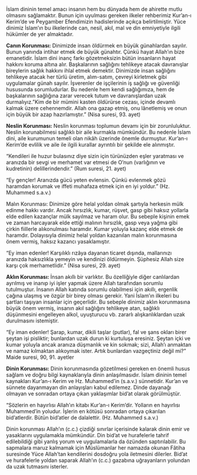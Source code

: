 [//]: # (# **Dinin Temel Gayesi**)

İslam dininin temel amacı insanın hem bu dünyada hem de ahirette mutlu olmasını sağlamaktır. Bunun için uyulması gereken ilkeler rehberimiz Kur’an-ı Kerim’de ve Peygamber Efendimizin hadislerinde açıkça belirtilmiştir. Yüce dinimiz İslam’ın bu ilkelerinde can, nesil, akıl, mal ve din emniyetiyle ilgili hükümler de yer almaktadır.

**Canın Korunması:** Dinimizde insan öldürmek en büyük günahlardan sayılır. Bunun yanında intihar etmek de büyük günahtır. Çünkü hayat Allah’ın bize emanetidir. İslam dini inanç farkı gözetmeksizin bütün insanların hayat hakkını koruma altına alır. Başkalarının sağlığını tehlikeye atacak davranışlar bireylerin sağlık hakkını ihlal etmek demektir. Dinimizde insan sağlığını tehlikeye atacak her türlü üretim, alım-satım, çevreyi kirletmek gibi uygulamalar günah sayılır. İşverenler de işçilerinin iş sağlığı ve güvenliği hususunda sorumludurlar. Bu nedenle hem kendi sağlığımıza, hem de başkalarının sağlığına zarar verecek tutum ve davranışlardan uzak durmalıyız.”Kim de bir mümini kasten öldürürse cezası, içinde devamlı kalmak üzere cehennemdir. Allah ona gazap etmiş, onu lânetlemiş ve onun için büyük bir azap hazırlamıştır.” (Nisa suresi, 93. ayet)

**Neslin Korunması:** Neslin korunması toplumun devamı için bir zorunluluktur. Neslin korunabilmesi sağlıklı bir aile kurmakla mümkündür. Bu nedenle İslam dini, aile kurumunun temeli olan nikâh üzerinde önemle durmuştur. Kur’an-ı Kerim’de evlilik ve aile ile ilgili kurallar ayrıntılı bir şekilde ele alınmıştır.

“Kendileri ile huzur bulasınız diye sizin için türünüzden eşler yaratması ve aranızda bir sevgi ve merhamet var etmesi de O’nun (varlığının ve kudretinin) delillerindendir.” (Rum suresi, 21. ayet)

“Ey gençler! Aranızda gücü yeten evlensin. Çünkü evlenmek gözü haramdan korumak ve iffeti muhafaza etmek için en iyi yoldur.” (Hz. Muhammed s.a.v.)

Malın Korunması: Dinimize göre helal yoldan olmak şartıyla herkesin mülk edinme hakkı vardır. Ancak hırsızlık, kumar, rüşvet, gasp gibi haksız yollarla elde edilen kazançlar mülk sayılmaz ve haram olur. Bu sebeple kişinin emek ve zaman harcayarak elde ettiği malının hırsızlık, gasp veya yağma gibi çirkin fiillerle alıkonulması haramdır. Kumar yoluyla kazanç elde etmek de haramdır. Dolayısıyla dinimiz helal yoldan kazanılan malın korunmasına önem vermiş, haksız kazancı yasaklamıştır.

“Ey iman edenler! Karşılıklı rızâya dayanan ticaret dışında, mallarınızı aranızda haksızlıkla yemeyin ve kendinizi öldürmeyin. Şüphesiz Allah size karşı çok merhametlidir.” (Nisa suresi, 29. ayet)

**Aklın Korunması:** İnsan akıllı bir varlıktır. Bu özelliğiyle diğer canlılardan ayrılmış ve inanıp iyi işler yapmak üzere Allah tarafından sorumlu tutulmuştur. İnsanın Allah katında sorumlu olabilmesi için akıllı, ergenlik çağına ulaşmış ve özgür bir birey olması gerekir. Yani İslam’ın ilkeleri bu şartları taşıyan insanlar için geçerlidir. Bu sebeple dinimiz aklın korunmasına büyük önem vermiş, insanın akıl sağlığını tehlikeye atan, sağlıklı düşünmesini engelleyen alkol, uyuşturucu vb. zararlı alışkanlıklardan uzak durulmasını istemiştir.

“Ey iman edenler! Şarap, kumar, dikili taşlar (putlar), fal ve şans okları birer şeytan işi pisliktir; bunlardan uzak durun ki kurtuluşa eresiniz. Şeytan içki ve kumar yoluyla ancak aranıza düşmanlık ve kin sokmak; sizi, Allah’ı anmaktan ve namaz kılmaktan alıkoymak ister. Artık bunlardan vazgeçtiniz değil mi?” Maide suresi, 90, 91. ayetler

**Dinin Korunması:** Dinin korunmasında gözetilmesi gereken en önemli husus sağlam ve doğru bilgi kaynaklarıyla dinin anlaşılmasıdır. İslam dininin temel kaynakları Kur’an-ı Kerim ve Hz. Muhammed’in (s.a.v.) sünnetidir. Kur’an ve sünnete dayanmayan din anlayışları kabul edilemez. Dinde dayanağı olmayan ve sonradan ortaya çıkan yaklaşımlar bid’at olarak görülmüştür.

“Sözlerin en hayırlısı Allah’ın kitabı Kur’an-ı Kerim’dir. Yolların en hayırlısı Muhammed’in yoludur. İşlerin en kötüsü sonradan ortaya çıkarılan bid’atlerdir. Bütün bid’atler de dalalettir. (Hz. Muhammed s.a.v.)

Dinin korunması Allah’ın (c.c.) çizdiği sınırlar içerisinde kalarak dinin emir ve yasaklarını uygulamakla mümkündür. Din bid’at ve hurafelerle tahrif edilebildiği gibi yanlış yorum ve uygulamalarla da özünden saptırılabilir. Bu sapmalara maruz kalmamak için Müslümanlar her namazda okunan Fâtiha suresinde Yüce Allah’tan kendilerini dosdoğru yola iletmesini dilerler. Bid’at ve hurafelerle yoldan saparak Allah’ın (c.c.) gazabına uğrayanların yolundan da uzak tutmasını isterler.
